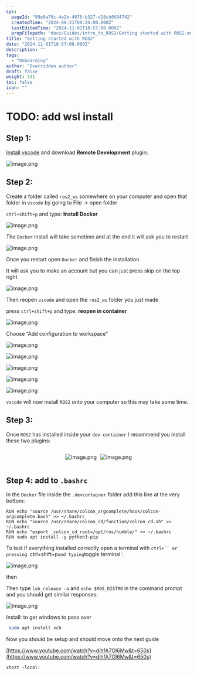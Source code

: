 ```yaml
---
sys:
  pageId: "89e0a78c-4e2b-4070-b327-d28cb0694742"
  createdTime: "2024-08-21T00:24:00.000Z"
  lastEditedTime: "2024-11-01T18:57:00.000Z"
  propFilepath: "docs/Guides/intro_to_ROS2/Getting started with ROS2.md"
title: "Getting started with ROS2"
date: "2024-11-01T18:57:00.000Z"
description: ""
tags:
  - "Onboarding"
author: "Overridden author"
draft: false
weight: 141
toc: false
icon: ""
---
```


# TODO: add wsl install

## Step 1:

[Install vscode](https://code.visualstudio.com/download) and download **Remote Development** plugin:

![image.png](https://prod-files-secure.s3.us-west-2.amazonaws.com/d518164a-d88e-44d1-a4ee-3adb3bd8bce0/efb52993-1881-4a40-b95e-6f020334f022/image.png?X-Amz-Algorithm=AWS4-HMAC-SHA256&X-Amz-Content-Sha256=UNSIGNED-PAYLOAD&X-Amz-Credential=ASIAZI2LB466YBZVVOW5%2F20250301%2Fus-west-2%2Fs3%2Faws4_request&X-Amz-Date=20250301T220243Z&X-Amz-Expires=3600&X-Amz-Security-Token=IQoJb3JpZ2luX2VjEHQaCXVzLXdlc3QtMiJGMEQCIBqZI0TgnQL5cp%2FMrPH5BhDBki92oGUntGeENTqQo38FAiAjJgfNbOQ73iUVL%2FlmtUURLkinYav58kieGBlflEXhHCqIBAit%2F%2F%2F%2F%2F%2F%2F%2F%2F%2F8BEAAaDDYzNzQyMzE4MzgwNSIMn%2BnIcTnkL9hkay%2FnKtwDuF2yma%2FWF4uFQlIV%2BZhlCQVa2zSiEdsod4p1yRLyjATX%2BXo%2BerU3d9z3eohgIreaCkOw6FV%2Fek3rXnHc60Eog5TSPRGFnGnokJ4dQBUpH8zygyPX%2FcmQkKTfp%2F2bXg5xeaTLL630h1m%2BR7W3UV%2FLYu13EepVuBMZcVSN5DsX7sAezfgC6wHNU33X%2FHK5mysF0Mr0ix4rCrNJ6z08wcTG%2F5DYm3oKCTqFYOfqRT8Bro5HyCwwglg2Q4biZrsZk0QwzgFqayD2XolF7Mx0yNLkSSbAFgM6UGDHju98nXvkwAa5Mx1T0boFkPkG%2BWmj%2F%2B9LKQq4WPYGfKNVUihHuoYb8w28ITg6wJuFkjAUl%2BPkdAHGdORiCqNBczlnAzMXmKcYq%2BDEO1yhGtz1GJm6Aj4cNpEYDwXMeZaqYNBbWYEODu5tfPPePwvlrFY1vU1PUMnfho%2FHiLO8rP%2FdorrEsmuDaxd8%2B0kHHZ65I2mDD9E%2Bk6gm9P6OZN%2BkFs7Jw6ZDuhywfezz5nEk12hzwBiM3YnwqQW6cSwhJvsoCJQGthNAM00NVXGxgsG3OqeZBVH17XPKTMVX3SD382MiCyxpynXlwBsR0Dd4Y7HUgpQOYqLU6JZU5gkoafau%2BUjdKuswpseNvgY6pgGTfxod%2BcZ%2BcIstpMrgXXJKl3ypWpDwjUnJtODoSh%2BMSB8Fb%2FnTvRIz0kCer98gjRsePh9wUspDeE8GVk2XkRS%2FlE8xrMDF0eSb7G3zfDcLTngkuFZZToaCosPxWknqsAfdYCYPRIvizR18ACP%2BWxca34DAOdQc%2FJXF1E8tuj0doANt3RN8McSn29tYWWEXvBdLy0TtT3MF%2BEvVsTT4qXjnCHcCBqFu&X-Amz-Signature=0c14f4bb11322f6556f23fcf5743b8566152461cb5aaced8e4f2aeee57c89475&X-Amz-SignedHeaders=host&x-id=GetObject)

## Step 2:

Create a folder called `ros2_ws` somewhere on your computer and open that folder in `vscode` by going to File → open folder 

`ctrl+shift+p` and type: **Install Docker**

![image.png](https://prod-files-secure.s3.us-west-2.amazonaws.com/d518164a-d88e-44d1-a4ee-3adb3bd8bce0/2269dc0e-1cd5-47ff-bceb-c04ad9b2eab0/image.png?X-Amz-Algorithm=AWS4-HMAC-SHA256&X-Amz-Content-Sha256=UNSIGNED-PAYLOAD&X-Amz-Credential=ASIAZI2LB466YBZVVOW5%2F20250301%2Fus-west-2%2Fs3%2Faws4_request&X-Amz-Date=20250301T220243Z&X-Amz-Expires=3600&X-Amz-Security-Token=IQoJb3JpZ2luX2VjEHQaCXVzLXdlc3QtMiJGMEQCIBqZI0TgnQL5cp%2FMrPH5BhDBki92oGUntGeENTqQo38FAiAjJgfNbOQ73iUVL%2FlmtUURLkinYav58kieGBlflEXhHCqIBAit%2F%2F%2F%2F%2F%2F%2F%2F%2F%2F8BEAAaDDYzNzQyMzE4MzgwNSIMn%2BnIcTnkL9hkay%2FnKtwDuF2yma%2FWF4uFQlIV%2BZhlCQVa2zSiEdsod4p1yRLyjATX%2BXo%2BerU3d9z3eohgIreaCkOw6FV%2Fek3rXnHc60Eog5TSPRGFnGnokJ4dQBUpH8zygyPX%2FcmQkKTfp%2F2bXg5xeaTLL630h1m%2BR7W3UV%2FLYu13EepVuBMZcVSN5DsX7sAezfgC6wHNU33X%2FHK5mysF0Mr0ix4rCrNJ6z08wcTG%2F5DYm3oKCTqFYOfqRT8Bro5HyCwwglg2Q4biZrsZk0QwzgFqayD2XolF7Mx0yNLkSSbAFgM6UGDHju98nXvkwAa5Mx1T0boFkPkG%2BWmj%2F%2B9LKQq4WPYGfKNVUihHuoYb8w28ITg6wJuFkjAUl%2BPkdAHGdORiCqNBczlnAzMXmKcYq%2BDEO1yhGtz1GJm6Aj4cNpEYDwXMeZaqYNBbWYEODu5tfPPePwvlrFY1vU1PUMnfho%2FHiLO8rP%2FdorrEsmuDaxd8%2B0kHHZ65I2mDD9E%2Bk6gm9P6OZN%2BkFs7Jw6ZDuhywfezz5nEk12hzwBiM3YnwqQW6cSwhJvsoCJQGthNAM00NVXGxgsG3OqeZBVH17XPKTMVX3SD382MiCyxpynXlwBsR0Dd4Y7HUgpQOYqLU6JZU5gkoafau%2BUjdKuswpseNvgY6pgGTfxod%2BcZ%2BcIstpMrgXXJKl3ypWpDwjUnJtODoSh%2BMSB8Fb%2FnTvRIz0kCer98gjRsePh9wUspDeE8GVk2XkRS%2FlE8xrMDF0eSb7G3zfDcLTngkuFZZToaCosPxWknqsAfdYCYPRIvizR18ACP%2BWxca34DAOdQc%2FJXF1E8tuj0doANt3RN8McSn29tYWWEXvBdLy0TtT3MF%2BEvVsTT4qXjnCHcCBqFu&X-Amz-Signature=405b902caef0fbf07385b76d4b0a322aa91b3e34b3fed91003f3fd04264b6178&X-Amz-SignedHeaders=host&x-id=GetObject)

The `Docker` install will take sometime and at the end it will ask you to restart

![image.png](https://prod-files-secure.s3.us-west-2.amazonaws.com/d518164a-d88e-44d1-a4ee-3adb3bd8bce0/ed233f78-be33-4b1f-b89c-9c346c0e961e/image.png?X-Amz-Algorithm=AWS4-HMAC-SHA256&X-Amz-Content-Sha256=UNSIGNED-PAYLOAD&X-Amz-Credential=ASIAZI2LB466YBZVVOW5%2F20250301%2Fus-west-2%2Fs3%2Faws4_request&X-Amz-Date=20250301T220243Z&X-Amz-Expires=3600&X-Amz-Security-Token=IQoJb3JpZ2luX2VjEHQaCXVzLXdlc3QtMiJGMEQCIBqZI0TgnQL5cp%2FMrPH5BhDBki92oGUntGeENTqQo38FAiAjJgfNbOQ73iUVL%2FlmtUURLkinYav58kieGBlflEXhHCqIBAit%2F%2F%2F%2F%2F%2F%2F%2F%2F%2F8BEAAaDDYzNzQyMzE4MzgwNSIMn%2BnIcTnkL9hkay%2FnKtwDuF2yma%2FWF4uFQlIV%2BZhlCQVa2zSiEdsod4p1yRLyjATX%2BXo%2BerU3d9z3eohgIreaCkOw6FV%2Fek3rXnHc60Eog5TSPRGFnGnokJ4dQBUpH8zygyPX%2FcmQkKTfp%2F2bXg5xeaTLL630h1m%2BR7W3UV%2FLYu13EepVuBMZcVSN5DsX7sAezfgC6wHNU33X%2FHK5mysF0Mr0ix4rCrNJ6z08wcTG%2F5DYm3oKCTqFYOfqRT8Bro5HyCwwglg2Q4biZrsZk0QwzgFqayD2XolF7Mx0yNLkSSbAFgM6UGDHju98nXvkwAa5Mx1T0boFkPkG%2BWmj%2F%2B9LKQq4WPYGfKNVUihHuoYb8w28ITg6wJuFkjAUl%2BPkdAHGdORiCqNBczlnAzMXmKcYq%2BDEO1yhGtz1GJm6Aj4cNpEYDwXMeZaqYNBbWYEODu5tfPPePwvlrFY1vU1PUMnfho%2FHiLO8rP%2FdorrEsmuDaxd8%2B0kHHZ65I2mDD9E%2Bk6gm9P6OZN%2BkFs7Jw6ZDuhywfezz5nEk12hzwBiM3YnwqQW6cSwhJvsoCJQGthNAM00NVXGxgsG3OqeZBVH17XPKTMVX3SD382MiCyxpynXlwBsR0Dd4Y7HUgpQOYqLU6JZU5gkoafau%2BUjdKuswpseNvgY6pgGTfxod%2BcZ%2BcIstpMrgXXJKl3ypWpDwjUnJtODoSh%2BMSB8Fb%2FnTvRIz0kCer98gjRsePh9wUspDeE8GVk2XkRS%2FlE8xrMDF0eSb7G3zfDcLTngkuFZZToaCosPxWknqsAfdYCYPRIvizR18ACP%2BWxca34DAOdQc%2FJXF1E8tuj0doANt3RN8McSn29tYWWEXvBdLy0TtT3MF%2BEvVsTT4qXjnCHcCBqFu&X-Amz-Signature=7dadfeadca077871397c3eeed80f4442d12d326bee51c54ea7dcbb4db529145b&X-Amz-SignedHeaders=host&x-id=GetObject)

Once you restart open `Docker` and finish the installation

It will ask you to make an account but you can just press skip on the top right

![image.png](https://prod-files-secure.s3.us-west-2.amazonaws.com/d518164a-d88e-44d1-a4ee-3adb3bd8bce0/21010ad9-1659-4fd9-9f59-9932a09b2a3d/image.png?X-Amz-Algorithm=AWS4-HMAC-SHA256&X-Amz-Content-Sha256=UNSIGNED-PAYLOAD&X-Amz-Credential=ASIAZI2LB466YBZVVOW5%2F20250301%2Fus-west-2%2Fs3%2Faws4_request&X-Amz-Date=20250301T220243Z&X-Amz-Expires=3600&X-Amz-Security-Token=IQoJb3JpZ2luX2VjEHQaCXVzLXdlc3QtMiJGMEQCIBqZI0TgnQL5cp%2FMrPH5BhDBki92oGUntGeENTqQo38FAiAjJgfNbOQ73iUVL%2FlmtUURLkinYav58kieGBlflEXhHCqIBAit%2F%2F%2F%2F%2F%2F%2F%2F%2F%2F8BEAAaDDYzNzQyMzE4MzgwNSIMn%2BnIcTnkL9hkay%2FnKtwDuF2yma%2FWF4uFQlIV%2BZhlCQVa2zSiEdsod4p1yRLyjATX%2BXo%2BerU3d9z3eohgIreaCkOw6FV%2Fek3rXnHc60Eog5TSPRGFnGnokJ4dQBUpH8zygyPX%2FcmQkKTfp%2F2bXg5xeaTLL630h1m%2BR7W3UV%2FLYu13EepVuBMZcVSN5DsX7sAezfgC6wHNU33X%2FHK5mysF0Mr0ix4rCrNJ6z08wcTG%2F5DYm3oKCTqFYOfqRT8Bro5HyCwwglg2Q4biZrsZk0QwzgFqayD2XolF7Mx0yNLkSSbAFgM6UGDHju98nXvkwAa5Mx1T0boFkPkG%2BWmj%2F%2B9LKQq4WPYGfKNVUihHuoYb8w28ITg6wJuFkjAUl%2BPkdAHGdORiCqNBczlnAzMXmKcYq%2BDEO1yhGtz1GJm6Aj4cNpEYDwXMeZaqYNBbWYEODu5tfPPePwvlrFY1vU1PUMnfho%2FHiLO8rP%2FdorrEsmuDaxd8%2B0kHHZ65I2mDD9E%2Bk6gm9P6OZN%2BkFs7Jw6ZDuhywfezz5nEk12hzwBiM3YnwqQW6cSwhJvsoCJQGthNAM00NVXGxgsG3OqeZBVH17XPKTMVX3SD382MiCyxpynXlwBsR0Dd4Y7HUgpQOYqLU6JZU5gkoafau%2BUjdKuswpseNvgY6pgGTfxod%2BcZ%2BcIstpMrgXXJKl3ypWpDwjUnJtODoSh%2BMSB8Fb%2FnTvRIz0kCer98gjRsePh9wUspDeE8GVk2XkRS%2FlE8xrMDF0eSb7G3zfDcLTngkuFZZToaCosPxWknqsAfdYCYPRIvizR18ACP%2BWxca34DAOdQc%2FJXF1E8tuj0doANt3RN8McSn29tYWWEXvBdLy0TtT3MF%2BEvVsTT4qXjnCHcCBqFu&X-Amz-Signature=4dc1fafb84c834626a47a670722d05ff5308d5ca199dffffceb2481024d9ae40&X-Amz-SignedHeaders=host&x-id=GetObject)

Then reopen `vscode` and open the `ros2_ws` folder you just made

press `ctrl+shift+p` and type: **reopen in container**

![image.png](https://prod-files-secure.s3.us-west-2.amazonaws.com/d518164a-d88e-44d1-a4ee-3adb3bd8bce0/4e93b8c2-41ad-488c-8095-c74205196118/image.png?X-Amz-Algorithm=AWS4-HMAC-SHA256&X-Amz-Content-Sha256=UNSIGNED-PAYLOAD&X-Amz-Credential=ASIAZI2LB466YBZVVOW5%2F20250301%2Fus-west-2%2Fs3%2Faws4_request&X-Amz-Date=20250301T220243Z&X-Amz-Expires=3600&X-Amz-Security-Token=IQoJb3JpZ2luX2VjEHQaCXVzLXdlc3QtMiJGMEQCIBqZI0TgnQL5cp%2FMrPH5BhDBki92oGUntGeENTqQo38FAiAjJgfNbOQ73iUVL%2FlmtUURLkinYav58kieGBlflEXhHCqIBAit%2F%2F%2F%2F%2F%2F%2F%2F%2F%2F8BEAAaDDYzNzQyMzE4MzgwNSIMn%2BnIcTnkL9hkay%2FnKtwDuF2yma%2FWF4uFQlIV%2BZhlCQVa2zSiEdsod4p1yRLyjATX%2BXo%2BerU3d9z3eohgIreaCkOw6FV%2Fek3rXnHc60Eog5TSPRGFnGnokJ4dQBUpH8zygyPX%2FcmQkKTfp%2F2bXg5xeaTLL630h1m%2BR7W3UV%2FLYu13EepVuBMZcVSN5DsX7sAezfgC6wHNU33X%2FHK5mysF0Mr0ix4rCrNJ6z08wcTG%2F5DYm3oKCTqFYOfqRT8Bro5HyCwwglg2Q4biZrsZk0QwzgFqayD2XolF7Mx0yNLkSSbAFgM6UGDHju98nXvkwAa5Mx1T0boFkPkG%2BWmj%2F%2B9LKQq4WPYGfKNVUihHuoYb8w28ITg6wJuFkjAUl%2BPkdAHGdORiCqNBczlnAzMXmKcYq%2BDEO1yhGtz1GJm6Aj4cNpEYDwXMeZaqYNBbWYEODu5tfPPePwvlrFY1vU1PUMnfho%2FHiLO8rP%2FdorrEsmuDaxd8%2B0kHHZ65I2mDD9E%2Bk6gm9P6OZN%2BkFs7Jw6ZDuhywfezz5nEk12hzwBiM3YnwqQW6cSwhJvsoCJQGthNAM00NVXGxgsG3OqeZBVH17XPKTMVX3SD382MiCyxpynXlwBsR0Dd4Y7HUgpQOYqLU6JZU5gkoafau%2BUjdKuswpseNvgY6pgGTfxod%2BcZ%2BcIstpMrgXXJKl3ypWpDwjUnJtODoSh%2BMSB8Fb%2FnTvRIz0kCer98gjRsePh9wUspDeE8GVk2XkRS%2FlE8xrMDF0eSb7G3zfDcLTngkuFZZToaCosPxWknqsAfdYCYPRIvizR18ACP%2BWxca34DAOdQc%2FJXF1E8tuj0doANt3RN8McSn29tYWWEXvBdLy0TtT3MF%2BEvVsTT4qXjnCHcCBqFu&X-Amz-Signature=391c39c6e7837b07f1d79a7fc622d70a3b0897c0c02cda10b45f5b11c9a44e04&X-Amz-SignedHeaders=host&x-id=GetObject)

Choose “Add configuration to workspace”

![image.png](https://prod-files-secure.s3.us-west-2.amazonaws.com/d518164a-d88e-44d1-a4ee-3adb3bd8bce0/9560b282-5060-4989-ba37-97e7b2c22476/image.png?X-Amz-Algorithm=AWS4-HMAC-SHA256&X-Amz-Content-Sha256=UNSIGNED-PAYLOAD&X-Amz-Credential=ASIAZI2LB466YBZVVOW5%2F20250301%2Fus-west-2%2Fs3%2Faws4_request&X-Amz-Date=20250301T220243Z&X-Amz-Expires=3600&X-Amz-Security-Token=IQoJb3JpZ2luX2VjEHQaCXVzLXdlc3QtMiJGMEQCIBqZI0TgnQL5cp%2FMrPH5BhDBki92oGUntGeENTqQo38FAiAjJgfNbOQ73iUVL%2FlmtUURLkinYav58kieGBlflEXhHCqIBAit%2F%2F%2F%2F%2F%2F%2F%2F%2F%2F8BEAAaDDYzNzQyMzE4MzgwNSIMn%2BnIcTnkL9hkay%2FnKtwDuF2yma%2FWF4uFQlIV%2BZhlCQVa2zSiEdsod4p1yRLyjATX%2BXo%2BerU3d9z3eohgIreaCkOw6FV%2Fek3rXnHc60Eog5TSPRGFnGnokJ4dQBUpH8zygyPX%2FcmQkKTfp%2F2bXg5xeaTLL630h1m%2BR7W3UV%2FLYu13EepVuBMZcVSN5DsX7sAezfgC6wHNU33X%2FHK5mysF0Mr0ix4rCrNJ6z08wcTG%2F5DYm3oKCTqFYOfqRT8Bro5HyCwwglg2Q4biZrsZk0QwzgFqayD2XolF7Mx0yNLkSSbAFgM6UGDHju98nXvkwAa5Mx1T0boFkPkG%2BWmj%2F%2B9LKQq4WPYGfKNVUihHuoYb8w28ITg6wJuFkjAUl%2BPkdAHGdORiCqNBczlnAzMXmKcYq%2BDEO1yhGtz1GJm6Aj4cNpEYDwXMeZaqYNBbWYEODu5tfPPePwvlrFY1vU1PUMnfho%2FHiLO8rP%2FdorrEsmuDaxd8%2B0kHHZ65I2mDD9E%2Bk6gm9P6OZN%2BkFs7Jw6ZDuhywfezz5nEk12hzwBiM3YnwqQW6cSwhJvsoCJQGthNAM00NVXGxgsG3OqeZBVH17XPKTMVX3SD382MiCyxpynXlwBsR0Dd4Y7HUgpQOYqLU6JZU5gkoafau%2BUjdKuswpseNvgY6pgGTfxod%2BcZ%2BcIstpMrgXXJKl3ypWpDwjUnJtODoSh%2BMSB8Fb%2FnTvRIz0kCer98gjRsePh9wUspDeE8GVk2XkRS%2FlE8xrMDF0eSb7G3zfDcLTngkuFZZToaCosPxWknqsAfdYCYPRIvizR18ACP%2BWxca34DAOdQc%2FJXF1E8tuj0doANt3RN8McSn29tYWWEXvBdLy0TtT3MF%2BEvVsTT4qXjnCHcCBqFu&X-Amz-Signature=d4e03f731f9d5eb1830b14f1878e43256ed83c88bd49683b7e5676ff35291fc6&X-Amz-SignedHeaders=host&x-id=GetObject)

![image.png](https://prod-files-secure.s3.us-west-2.amazonaws.com/d518164a-d88e-44d1-a4ee-3adb3bd8bce0/2ee63f81-886b-48e8-a553-dc6e5eac99e4/image.png?X-Amz-Algorithm=AWS4-HMAC-SHA256&X-Amz-Content-Sha256=UNSIGNED-PAYLOAD&X-Amz-Credential=ASIAZI2LB466YBZVVOW5%2F20250301%2Fus-west-2%2Fs3%2Faws4_request&X-Amz-Date=20250301T220243Z&X-Amz-Expires=3600&X-Amz-Security-Token=IQoJb3JpZ2luX2VjEHQaCXVzLXdlc3QtMiJGMEQCIBqZI0TgnQL5cp%2FMrPH5BhDBki92oGUntGeENTqQo38FAiAjJgfNbOQ73iUVL%2FlmtUURLkinYav58kieGBlflEXhHCqIBAit%2F%2F%2F%2F%2F%2F%2F%2F%2F%2F8BEAAaDDYzNzQyMzE4MzgwNSIMn%2BnIcTnkL9hkay%2FnKtwDuF2yma%2FWF4uFQlIV%2BZhlCQVa2zSiEdsod4p1yRLyjATX%2BXo%2BerU3d9z3eohgIreaCkOw6FV%2Fek3rXnHc60Eog5TSPRGFnGnokJ4dQBUpH8zygyPX%2FcmQkKTfp%2F2bXg5xeaTLL630h1m%2BR7W3UV%2FLYu13EepVuBMZcVSN5DsX7sAezfgC6wHNU33X%2FHK5mysF0Mr0ix4rCrNJ6z08wcTG%2F5DYm3oKCTqFYOfqRT8Bro5HyCwwglg2Q4biZrsZk0QwzgFqayD2XolF7Mx0yNLkSSbAFgM6UGDHju98nXvkwAa5Mx1T0boFkPkG%2BWmj%2F%2B9LKQq4WPYGfKNVUihHuoYb8w28ITg6wJuFkjAUl%2BPkdAHGdORiCqNBczlnAzMXmKcYq%2BDEO1yhGtz1GJm6Aj4cNpEYDwXMeZaqYNBbWYEODu5tfPPePwvlrFY1vU1PUMnfho%2FHiLO8rP%2FdorrEsmuDaxd8%2B0kHHZ65I2mDD9E%2Bk6gm9P6OZN%2BkFs7Jw6ZDuhywfezz5nEk12hzwBiM3YnwqQW6cSwhJvsoCJQGthNAM00NVXGxgsG3OqeZBVH17XPKTMVX3SD382MiCyxpynXlwBsR0Dd4Y7HUgpQOYqLU6JZU5gkoafau%2BUjdKuswpseNvgY6pgGTfxod%2BcZ%2BcIstpMrgXXJKl3ypWpDwjUnJtODoSh%2BMSB8Fb%2FnTvRIz0kCer98gjRsePh9wUspDeE8GVk2XkRS%2FlE8xrMDF0eSb7G3zfDcLTngkuFZZToaCosPxWknqsAfdYCYPRIvizR18ACP%2BWxca34DAOdQc%2FJXF1E8tuj0doANt3RN8McSn29tYWWEXvBdLy0TtT3MF%2BEvVsTT4qXjnCHcCBqFu&X-Amz-Signature=d7e0bdc5acae781d5a49fac03c04af12ce2a15218651dbe225cb4b0e52771acd&X-Amz-SignedHeaders=host&x-id=GetObject)

![image.png](https://prod-files-secure.s3.us-west-2.amazonaws.com/d518164a-d88e-44d1-a4ee-3adb3bd8bce0/ae1580b2-b048-407e-aed9-b584224a7a04/image.png?X-Amz-Algorithm=AWS4-HMAC-SHA256&X-Amz-Content-Sha256=UNSIGNED-PAYLOAD&X-Amz-Credential=ASIAZI2LB466YBZVVOW5%2F20250301%2Fus-west-2%2Fs3%2Faws4_request&X-Amz-Date=20250301T220243Z&X-Amz-Expires=3600&X-Amz-Security-Token=IQoJb3JpZ2luX2VjEHQaCXVzLXdlc3QtMiJGMEQCIBqZI0TgnQL5cp%2FMrPH5BhDBki92oGUntGeENTqQo38FAiAjJgfNbOQ73iUVL%2FlmtUURLkinYav58kieGBlflEXhHCqIBAit%2F%2F%2F%2F%2F%2F%2F%2F%2F%2F8BEAAaDDYzNzQyMzE4MzgwNSIMn%2BnIcTnkL9hkay%2FnKtwDuF2yma%2FWF4uFQlIV%2BZhlCQVa2zSiEdsod4p1yRLyjATX%2BXo%2BerU3d9z3eohgIreaCkOw6FV%2Fek3rXnHc60Eog5TSPRGFnGnokJ4dQBUpH8zygyPX%2FcmQkKTfp%2F2bXg5xeaTLL630h1m%2BR7W3UV%2FLYu13EepVuBMZcVSN5DsX7sAezfgC6wHNU33X%2FHK5mysF0Mr0ix4rCrNJ6z08wcTG%2F5DYm3oKCTqFYOfqRT8Bro5HyCwwglg2Q4biZrsZk0QwzgFqayD2XolF7Mx0yNLkSSbAFgM6UGDHju98nXvkwAa5Mx1T0boFkPkG%2BWmj%2F%2B9LKQq4WPYGfKNVUihHuoYb8w28ITg6wJuFkjAUl%2BPkdAHGdORiCqNBczlnAzMXmKcYq%2BDEO1yhGtz1GJm6Aj4cNpEYDwXMeZaqYNBbWYEODu5tfPPePwvlrFY1vU1PUMnfho%2FHiLO8rP%2FdorrEsmuDaxd8%2B0kHHZ65I2mDD9E%2Bk6gm9P6OZN%2BkFs7Jw6ZDuhywfezz5nEk12hzwBiM3YnwqQW6cSwhJvsoCJQGthNAM00NVXGxgsG3OqeZBVH17XPKTMVX3SD382MiCyxpynXlwBsR0Dd4Y7HUgpQOYqLU6JZU5gkoafau%2BUjdKuswpseNvgY6pgGTfxod%2BcZ%2BcIstpMrgXXJKl3ypWpDwjUnJtODoSh%2BMSB8Fb%2FnTvRIz0kCer98gjRsePh9wUspDeE8GVk2XkRS%2FlE8xrMDF0eSb7G3zfDcLTngkuFZZToaCosPxWknqsAfdYCYPRIvizR18ACP%2BWxca34DAOdQc%2FJXF1E8tuj0doANt3RN8McSn29tYWWEXvBdLy0TtT3MF%2BEvVsTT4qXjnCHcCBqFu&X-Amz-Signature=9d108d1f19a904dfdf246f5644f4630cb2d590eb3bbf1ebd9fbbc13df9bd621d&X-Amz-SignedHeaders=host&x-id=GetObject)

![image.png](https://prod-files-secure.s3.us-west-2.amazonaws.com/d518164a-d88e-44d1-a4ee-3adb3bd8bce0/53255b28-f75e-430f-b9e3-c0ac8577e42b/image.png?X-Amz-Algorithm=AWS4-HMAC-SHA256&X-Amz-Content-Sha256=UNSIGNED-PAYLOAD&X-Amz-Credential=ASIAZI2LB466YBZVVOW5%2F20250301%2Fus-west-2%2Fs3%2Faws4_request&X-Amz-Date=20250301T220243Z&X-Amz-Expires=3600&X-Amz-Security-Token=IQoJb3JpZ2luX2VjEHQaCXVzLXdlc3QtMiJGMEQCIBqZI0TgnQL5cp%2FMrPH5BhDBki92oGUntGeENTqQo38FAiAjJgfNbOQ73iUVL%2FlmtUURLkinYav58kieGBlflEXhHCqIBAit%2F%2F%2F%2F%2F%2F%2F%2F%2F%2F8BEAAaDDYzNzQyMzE4MzgwNSIMn%2BnIcTnkL9hkay%2FnKtwDuF2yma%2FWF4uFQlIV%2BZhlCQVa2zSiEdsod4p1yRLyjATX%2BXo%2BerU3d9z3eohgIreaCkOw6FV%2Fek3rXnHc60Eog5TSPRGFnGnokJ4dQBUpH8zygyPX%2FcmQkKTfp%2F2bXg5xeaTLL630h1m%2BR7W3UV%2FLYu13EepVuBMZcVSN5DsX7sAezfgC6wHNU33X%2FHK5mysF0Mr0ix4rCrNJ6z08wcTG%2F5DYm3oKCTqFYOfqRT8Bro5HyCwwglg2Q4biZrsZk0QwzgFqayD2XolF7Mx0yNLkSSbAFgM6UGDHju98nXvkwAa5Mx1T0boFkPkG%2BWmj%2F%2B9LKQq4WPYGfKNVUihHuoYb8w28ITg6wJuFkjAUl%2BPkdAHGdORiCqNBczlnAzMXmKcYq%2BDEO1yhGtz1GJm6Aj4cNpEYDwXMeZaqYNBbWYEODu5tfPPePwvlrFY1vU1PUMnfho%2FHiLO8rP%2FdorrEsmuDaxd8%2B0kHHZ65I2mDD9E%2Bk6gm9P6OZN%2BkFs7Jw6ZDuhywfezz5nEk12hzwBiM3YnwqQW6cSwhJvsoCJQGthNAM00NVXGxgsG3OqeZBVH17XPKTMVX3SD382MiCyxpynXlwBsR0Dd4Y7HUgpQOYqLU6JZU5gkoafau%2BUjdKuswpseNvgY6pgGTfxod%2BcZ%2BcIstpMrgXXJKl3ypWpDwjUnJtODoSh%2BMSB8Fb%2FnTvRIz0kCer98gjRsePh9wUspDeE8GVk2XkRS%2FlE8xrMDF0eSb7G3zfDcLTngkuFZZToaCosPxWknqsAfdYCYPRIvizR18ACP%2BWxca34DAOdQc%2FJXF1E8tuj0doANt3RN8McSn29tYWWEXvBdLy0TtT3MF%2BEvVsTT4qXjnCHcCBqFu&X-Amz-Signature=af0a14ebca0d169d0d7eb92301723d72c55a944b2a6d32128a8126d633bb3e3a&X-Amz-SignedHeaders=host&x-id=GetObject)

![image.png](https://prod-files-secure.s3.us-west-2.amazonaws.com/d518164a-d88e-44d1-a4ee-3adb3bd8bce0/7c562767-5af9-4ffb-97d1-327bcdf4ee00/image.png?X-Amz-Algorithm=AWS4-HMAC-SHA256&X-Amz-Content-Sha256=UNSIGNED-PAYLOAD&X-Amz-Credential=ASIAZI2LB466YBZVVOW5%2F20250301%2Fus-west-2%2Fs3%2Faws4_request&X-Amz-Date=20250301T220243Z&X-Amz-Expires=3600&X-Amz-Security-Token=IQoJb3JpZ2luX2VjEHQaCXVzLXdlc3QtMiJGMEQCIBqZI0TgnQL5cp%2FMrPH5BhDBki92oGUntGeENTqQo38FAiAjJgfNbOQ73iUVL%2FlmtUURLkinYav58kieGBlflEXhHCqIBAit%2F%2F%2F%2F%2F%2F%2F%2F%2F%2F8BEAAaDDYzNzQyMzE4MzgwNSIMn%2BnIcTnkL9hkay%2FnKtwDuF2yma%2FWF4uFQlIV%2BZhlCQVa2zSiEdsod4p1yRLyjATX%2BXo%2BerU3d9z3eohgIreaCkOw6FV%2Fek3rXnHc60Eog5TSPRGFnGnokJ4dQBUpH8zygyPX%2FcmQkKTfp%2F2bXg5xeaTLL630h1m%2BR7W3UV%2FLYu13EepVuBMZcVSN5DsX7sAezfgC6wHNU33X%2FHK5mysF0Mr0ix4rCrNJ6z08wcTG%2F5DYm3oKCTqFYOfqRT8Bro5HyCwwglg2Q4biZrsZk0QwzgFqayD2XolF7Mx0yNLkSSbAFgM6UGDHju98nXvkwAa5Mx1T0boFkPkG%2BWmj%2F%2B9LKQq4WPYGfKNVUihHuoYb8w28ITg6wJuFkjAUl%2BPkdAHGdORiCqNBczlnAzMXmKcYq%2BDEO1yhGtz1GJm6Aj4cNpEYDwXMeZaqYNBbWYEODu5tfPPePwvlrFY1vU1PUMnfho%2FHiLO8rP%2FdorrEsmuDaxd8%2B0kHHZ65I2mDD9E%2Bk6gm9P6OZN%2BkFs7Jw6ZDuhywfezz5nEk12hzwBiM3YnwqQW6cSwhJvsoCJQGthNAM00NVXGxgsG3OqeZBVH17XPKTMVX3SD382MiCyxpynXlwBsR0Dd4Y7HUgpQOYqLU6JZU5gkoafau%2BUjdKuswpseNvgY6pgGTfxod%2BcZ%2BcIstpMrgXXJKl3ypWpDwjUnJtODoSh%2BMSB8Fb%2FnTvRIz0kCer98gjRsePh9wUspDeE8GVk2XkRS%2FlE8xrMDF0eSb7G3zfDcLTngkuFZZToaCosPxWknqsAfdYCYPRIvizR18ACP%2BWxca34DAOdQc%2FJXF1E8tuj0doANt3RN8McSn29tYWWEXvBdLy0TtT3MF%2BEvVsTT4qXjnCHcCBqFu&X-Amz-Signature=466cb2fcc3c732aa8f4d2b741489a2db7da78645e5272a274a25f4ceca3f989c&X-Amz-SignedHeaders=host&x-id=GetObject)

`vscode` will now install `ROS2` onto your computer so this may take some time.

## Step 3:

Once `ROS2` has installed inside your `dev-container` I recommend you install these two plugins:

<div style="display: flex;flex-direction: row; column-gap:10px; max-width: 630px;justify-content: center;">
<div>

![image.png](https://prod-files-secure.s3.us-west-2.amazonaws.com/d518164a-d88e-44d1-a4ee-3adb3bd8bce0/3fc3d550-5a54-4ba1-ba6b-faa01cdb7369/image.png?X-Amz-Algorithm=AWS4-HMAC-SHA256&X-Amz-Content-Sha256=UNSIGNED-PAYLOAD&X-Amz-Credential=ASIAZI2LB466Q3SF7RBB%2F20250301%2Fus-west-2%2Fs3%2Faws4_request&X-Amz-Date=20250301T220246Z&X-Amz-Expires=3600&X-Amz-Security-Token=IQoJb3JpZ2luX2VjEHQaCXVzLXdlc3QtMiJHMEUCIQC3vmzO4wfsj6mCLODghNMo6FqLlbTc98wp%2F3do9ZkS6wIgOPrV4PJHL54RZgme2rRGvY9GpsRUgeEqA2uDhFm0LzUqiAQIrf%2F%2F%2F%2F%2F%2F%2F%2F%2F%2FARAAGgw2Mzc0MjMxODM4MDUiDJAvLlMoqC3UZ9bPMyrcAwF8%2BJU1P%2BI3P6X9ycj4cnBlArBEWMh94ImY6oSyA9XUWMl2kadkDVP1Yveepjsjov2qZDlJ1WVqkpBV3LL5hKFOz%2F1R8%2FYHAKRbjeXGiGYfY%2B8umQI9BVELdMLrxq36LnOG3n%2B%2BQ6HafSCg32hxmhimODNsTJ0SfF4Wy%2FX3VDxNw%2FBjNBGwg6dHmRA9Zz%2BPOppx5P9hHqqbUeumAsSN603pIcfiiCxbOhB2TC8rroPQIPxCtSuBxb6Ysx5KqeKQxx5kW2fm%2BQos7AyLhRFhA8vaGnEJ6QK%2BcmhgBAuMvcVtwPEUH8kJZEc2ZUuEhIuQvX0DZvBAV4AFp%2FtqMfx0eFGDuTendremkYzC2qnFFn5pUwyoOEALYTSKyfcYTECeZpbpd%2F3ahYHLHR1cqtd6ME5Z%2Betv84VPrOLplR2715Bwls5Bi5S9%2BnKUi7B5Qfcr2yUfAGChUijEUDkURcDjy3Ye30s%2BEolina%2BxB1mbD1urv4eghPJalJUK0kEp3Cy8gpX1PZ%2FGvXoeenF1YRutR4oSaQMaOz4Pep%2BYzAQS2nBYBxsz7ZlFchCuDlkHH0NW%2BemygRUtAQq6A%2Bwj4d2qt%2BLDnkGyWcPTCYU%2FOL3jKHl4RHNdXBKBy0MTtKV7MPfGjb4GOqUBvJNsYXaNMkWMHUD%2BmUsvF9%2FcCrg20Purqz8bQBL%2B0DeWOUBk7vR7jcB6ZIfs%2FXcVUC%2B%2BBrHqht6Re8x3KKU7DiFBgZIclzWfznb2mk5AEfcDq6iiPDprnSFqvTVf95e5BI2H%2FUswIlxhiKRA990fvHTTtzn5cFD7Xqf%2FaaOV%2BP190VzxcYGNtN%2Bdn1pzRsofcBJ1Npzx%2BXXB28FCNPLSQTwOciXe&X-Amz-Signature=9622b16d9119781ad015631b7542a0b7de580b7e610be26e76bb9d0f6ed0148e&X-Amz-SignedHeaders=host&x-id=GetObject)

</div>
<div>

![image.png](https://prod-files-secure.s3.us-west-2.amazonaws.com/d518164a-d88e-44d1-a4ee-3adb3bd8bce0/d994cc66-13c2-4093-a5a3-f84cf4601a82/image.png?X-Amz-Algorithm=AWS4-HMAC-SHA256&X-Amz-Content-Sha256=UNSIGNED-PAYLOAD&X-Amz-Credential=ASIAZI2LB466Z7C54SOK%2F20250301%2Fus-west-2%2Fs3%2Faws4_request&X-Amz-Date=20250301T220246Z&X-Amz-Expires=3600&X-Amz-Security-Token=IQoJb3JpZ2luX2VjEHQaCXVzLXdlc3QtMiJHMEUCICgZPwmJbVp9dPPDA6nUWeuDcHQHOpZLfP5ubiQj%2B6s9AiEAiZhU2eRh9uJuobHil88vP2uRJFZ6ehydYbw7oMhBn14qiAQIrf%2F%2F%2F%2F%2F%2F%2F%2F%2F%2FARAAGgw2Mzc0MjMxODM4MDUiDCprQkKVTuHWzAJ8DyrcA1llRjVMJcv%2BriYLSOv84VOE9IIioLSA%2Fm6pjjR8oqXDMUwD8Zp1ZZXFA9GNoUlmoZYg9uwAi3O8mORxPyyRHbo%2FqxNTEoPquBebK7rDRSHcXtueuy38fanTsS9POVlQ3ifNkl1yyj4%2Bn0hamuj7qhKwKXMVmE78wM1LjivdrkvPYZoguNQg8EZny4%2BwHbXLwXP08TJSkmzbsBrlIZjJPGiDxpn0Hdr80zdeiiTzta8EEDjM%2B6YHL9i3QV9xbCWIExzjlUvk1QTlD10B6IHKRcGxQKkx8jYrJF%2BrkLA5kNdNwhi%2FnjzGnNDFnc%2BQNBQRZ3FBsQPlAi4MAa6ZywdZQjRny%2BwLe9%2F7nqAXmj3J3ikmlK7A1Wb9T8uWeq6Oyjt5wNJETa1rpdBwXTxIlrKRA3oaMgK5o109powVgrq2NPEqumcanbt2sXE5kFzG8i8Rla5JfNWrAdH0akJZqF9YzIxDehyoaoWD0efLm%2BUfFfWI37lU%2FWLxX51HybJS0TXbnwLpQTyjGu7fYh4chMio1j48cfwmNxbtXYrww%2BAnwSwaag7poCvOj8XLKbJSX42X4rfkkERXzrj%2BrYEOOgunb9XhdR2FTT6lh2MhpO8YlnXr2E1PDl1kXX4k0cwbMPjGjb4GOqUBNil63V8gHXO0p05a%2BpNtyWlgIj9wHCEUQ5cVnXwMXLEcGTjeMQ%2BLmfr7W67yvzn50WMr8nZsuX7T8CNm8PxKy3XK%2BWA3KLEyg8buLUH1zih0wnMlVJFWNxEDIfeB6vSXosB3u113OJ4SsspGO0UA3ntpjqt9XsGBBtKjmG1yOw7Q31LSN%2Bu2OQySaqIKnfIkOgPSeS1zBU5ALokXqR1sIzKNlA1l&X-Amz-Signature=24237b410ff4cba76337dddb56addfe5bde12a01d503137848c85dc4a6d4fdb3&X-Amz-SignedHeaders=host&x-id=GetObject)

</div>
</div>

## Step 4: add to `.bashrc`

In the `Docker` file inside the `.devcontainer` folder add this line at the very bottom: 

```docker
RUN echo "source /usr/share/colcon_argcomplete/hook/colcon-argcomplete.bash" >> ~/.bashrc
RUN echo "source /usr/share/colcon_cd/function/colcon_cd.sh" >> ~/.bashrc
RUN echo "export _colcon_cd_root=/opt/ros/humble/" >> ~/.bashrc
RUN sudo apt install -y python3-pip 
```

To test if everything installed correctly open a terminal with `ctrl+`` or pressing `ctrl+shift+p` and typing `toggle terminal`:

![image.png](https://prod-files-secure.s3.us-west-2.amazonaws.com/d518164a-d88e-44d1-a4ee-3adb3bd8bce0/6a4943d8-b04e-4c02-9a58-775f3384d1a5/image.png?X-Amz-Algorithm=AWS4-HMAC-SHA256&X-Amz-Content-Sha256=UNSIGNED-PAYLOAD&X-Amz-Credential=ASIAZI2LB466YBZVVOW5%2F20250301%2Fus-west-2%2Fs3%2Faws4_request&X-Amz-Date=20250301T220243Z&X-Amz-Expires=3600&X-Amz-Security-Token=IQoJb3JpZ2luX2VjEHQaCXVzLXdlc3QtMiJGMEQCIBqZI0TgnQL5cp%2FMrPH5BhDBki92oGUntGeENTqQo38FAiAjJgfNbOQ73iUVL%2FlmtUURLkinYav58kieGBlflEXhHCqIBAit%2F%2F%2F%2F%2F%2F%2F%2F%2F%2F8BEAAaDDYzNzQyMzE4MzgwNSIMn%2BnIcTnkL9hkay%2FnKtwDuF2yma%2FWF4uFQlIV%2BZhlCQVa2zSiEdsod4p1yRLyjATX%2BXo%2BerU3d9z3eohgIreaCkOw6FV%2Fek3rXnHc60Eog5TSPRGFnGnokJ4dQBUpH8zygyPX%2FcmQkKTfp%2F2bXg5xeaTLL630h1m%2BR7W3UV%2FLYu13EepVuBMZcVSN5DsX7sAezfgC6wHNU33X%2FHK5mysF0Mr0ix4rCrNJ6z08wcTG%2F5DYm3oKCTqFYOfqRT8Bro5HyCwwglg2Q4biZrsZk0QwzgFqayD2XolF7Mx0yNLkSSbAFgM6UGDHju98nXvkwAa5Mx1T0boFkPkG%2BWmj%2F%2B9LKQq4WPYGfKNVUihHuoYb8w28ITg6wJuFkjAUl%2BPkdAHGdORiCqNBczlnAzMXmKcYq%2BDEO1yhGtz1GJm6Aj4cNpEYDwXMeZaqYNBbWYEODu5tfPPePwvlrFY1vU1PUMnfho%2FHiLO8rP%2FdorrEsmuDaxd8%2B0kHHZ65I2mDD9E%2Bk6gm9P6OZN%2BkFs7Jw6ZDuhywfezz5nEk12hzwBiM3YnwqQW6cSwhJvsoCJQGthNAM00NVXGxgsG3OqeZBVH17XPKTMVX3SD382MiCyxpynXlwBsR0Dd4Y7HUgpQOYqLU6JZU5gkoafau%2BUjdKuswpseNvgY6pgGTfxod%2BcZ%2BcIstpMrgXXJKl3ypWpDwjUnJtODoSh%2BMSB8Fb%2FnTvRIz0kCer98gjRsePh9wUspDeE8GVk2XkRS%2FlE8xrMDF0eSb7G3zfDcLTngkuFZZToaCosPxWknqsAfdYCYPRIvizR18ACP%2BWxca34DAOdQc%2FJXF1E8tuj0doANt3RN8McSn29tYWWEXvBdLy0TtT3MF%2BEvVsTT4qXjnCHcCBqFu&X-Amz-Signature=02badca156bfef8b6543149850fe68c17ac0f4fe4737f3e4acd54edc3fb923ca&X-Amz-SignedHeaders=host&x-id=GetObject)

then 

Then type `lsb_release -a` and `echo $ROS_DISTRO` in the command prompt and you should get similar responses:

![image.png](https://prod-files-secure.s3.us-west-2.amazonaws.com/d518164a-d88e-44d1-a4ee-3adb3bd8bce0/3e635dec-a805-4e85-8b9e-d000e5b71a4e/image.png?X-Amz-Algorithm=AWS4-HMAC-SHA256&X-Amz-Content-Sha256=UNSIGNED-PAYLOAD&X-Amz-Credential=ASIAZI2LB466YBZVVOW5%2F20250301%2Fus-west-2%2Fs3%2Faws4_request&X-Amz-Date=20250301T220243Z&X-Amz-Expires=3600&X-Amz-Security-Token=IQoJb3JpZ2luX2VjEHQaCXVzLXdlc3QtMiJGMEQCIBqZI0TgnQL5cp%2FMrPH5BhDBki92oGUntGeENTqQo38FAiAjJgfNbOQ73iUVL%2FlmtUURLkinYav58kieGBlflEXhHCqIBAit%2F%2F%2F%2F%2F%2F%2F%2F%2F%2F8BEAAaDDYzNzQyMzE4MzgwNSIMn%2BnIcTnkL9hkay%2FnKtwDuF2yma%2FWF4uFQlIV%2BZhlCQVa2zSiEdsod4p1yRLyjATX%2BXo%2BerU3d9z3eohgIreaCkOw6FV%2Fek3rXnHc60Eog5TSPRGFnGnokJ4dQBUpH8zygyPX%2FcmQkKTfp%2F2bXg5xeaTLL630h1m%2BR7W3UV%2FLYu13EepVuBMZcVSN5DsX7sAezfgC6wHNU33X%2FHK5mysF0Mr0ix4rCrNJ6z08wcTG%2F5DYm3oKCTqFYOfqRT8Bro5HyCwwglg2Q4biZrsZk0QwzgFqayD2XolF7Mx0yNLkSSbAFgM6UGDHju98nXvkwAa5Mx1T0boFkPkG%2BWmj%2F%2B9LKQq4WPYGfKNVUihHuoYb8w28ITg6wJuFkjAUl%2BPkdAHGdORiCqNBczlnAzMXmKcYq%2BDEO1yhGtz1GJm6Aj4cNpEYDwXMeZaqYNBbWYEODu5tfPPePwvlrFY1vU1PUMnfho%2FHiLO8rP%2FdorrEsmuDaxd8%2B0kHHZ65I2mDD9E%2Bk6gm9P6OZN%2BkFs7Jw6ZDuhywfezz5nEk12hzwBiM3YnwqQW6cSwhJvsoCJQGthNAM00NVXGxgsG3OqeZBVH17XPKTMVX3SD382MiCyxpynXlwBsR0Dd4Y7HUgpQOYqLU6JZU5gkoafau%2BUjdKuswpseNvgY6pgGTfxod%2BcZ%2BcIstpMrgXXJKl3ypWpDwjUnJtODoSh%2BMSB8Fb%2FnTvRIz0kCer98gjRsePh9wUspDeE8GVk2XkRS%2FlE8xrMDF0eSb7G3zfDcLTngkuFZZToaCosPxWknqsAfdYCYPRIvizR18ACP%2BWxca34DAOdQc%2FJXF1E8tuj0doANt3RN8McSn29tYWWEXvBdLy0TtT3MF%2BEvVsTT4qXjnCHcCBqFu&X-Amz-Signature=17ed7b2dd404e83dd09fcc932d9f8367ab31b3596cb45089b4cd02f1ee93162d&X-Amz-SignedHeaders=host&x-id=GetObject)

Install:  to get windows to pass over

```bash
 sudo apt install xcb
```

Now you should be setup and should move onto the next guide 

[https://www.youtube.com/watch?v=dihfA7Ol6Mw&t=650s](https://www.youtube.com/watch?v=dihfA7Ol6Mw&t=650s)

```python
xhost +local:
```
